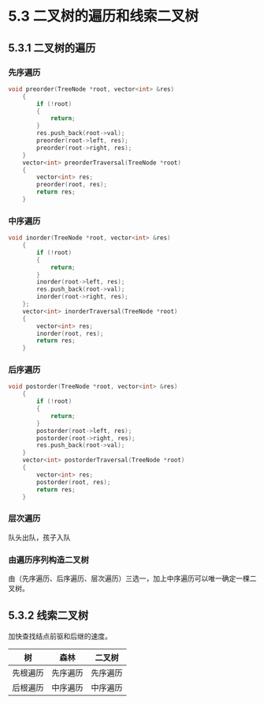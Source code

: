 # 5.3 二叉树的遍历和线索二叉树

## 5.3.1 二叉树的遍历

### 先序遍历

```c++
void preorder(TreeNode *root, vector<int> &res)
    {
        if (!root)
        {
            return;
        }
        res.push_back(root->val);
        preorder(root->left, res);
        preorder(root->right, res);
    }
    vector<int> preorderTraversal(TreeNode *root)
    {
        vector<int> res;
        preorder(root, res);
        return res;
    }
```



### 中序遍历

```c++
void inorder(TreeNode *root, vector<int> &res)
    {
        if (!root)
        {
            return;
        }
        inorder(root->left, res);
        res.push_back(root->val);
        inorder(root->right, res);
    };
    vector<int> inorderTraversal(TreeNode *root)
    {
        vector<int> res;
        inorder(root, res);
        return res;
    }
```

### 后序遍历

```c++
void postorder(TreeNode *root, vector<int> &res)
    {
        if (!root)
        {
            return;
        }
        postorder(root->left, res);
        postorder(root->right, res);
        res.push_back(root->val);
    }
    vector<int> postorderTraversal(TreeNode *root)
    {
        vector<int> res;
        postorder(root, res);
        return res;
    }
```

### 层次遍历

队头出队，孩子入队

### 由遍历序列构造二叉树

由（先序遍历、后序遍历、层次遍历）三选一，加上中序遍历可以唯一确定一棵二叉树。

## 5.3.2 线索二叉树

加快查找结点前驱和后继的速度。

| 树       | 森林     | 二叉树   |
| -------- | -------- | -------- |
| 先根遍历 | 先序遍历 | 先序遍历 |
| 后根遍历 | 中序遍历 | 中序遍历 |


